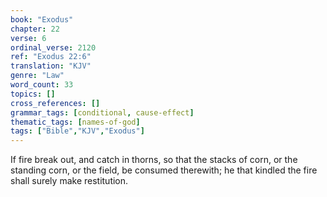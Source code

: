 ```yaml
---
book: "Exodus"
chapter: 22
verse: 6
ordinal_verse: 2120
ref: "Exodus 22:6"
translation: "KJV"
genre: "Law"
word_count: 33
topics: []
cross_references: []
grammar_tags: [conditional, cause-effect]
thematic_tags: [names-of-god]
tags: ["Bible","KJV","Exodus"]
---
```

If fire break out, and catch in thorns, so that the stacks of corn, or the standing corn, or the field, be consumed therewith; he that kindled the fire shall surely make restitution.
